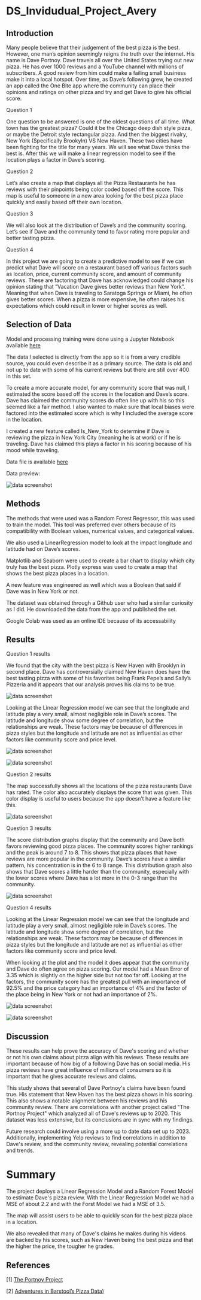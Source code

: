 # DS_Invidudual_Project_Avery

## Introduction

Many people believe that their judgement of the best pizza is the best. However, one man’s opinion seemingly reigns the truth over the internet. His name is Dave Portnoy. Dave travels all over the United States trying out new pizza. He has over 1000 reviews and a YouTube channel with millions of subscribers. A good review from him could make a failing small business make it into a local hotspot. 
	Over time, as Dave’s following grew, he created an app called the One Bite app where the community can place their opinions and ratings on other pizza and try and get Dave to give his official score. 

Question 1

One question to be answered is one of the oldest questions of all time. What town has the greatest pizza? Could it be the Chicago deep dish style pizza, or maybe the Detroit style rectangular pizza. And then the biggest rivalry, New York (Specifically Brookyln) VS New Haven. These two cities have been fighting for the title for many years. We will see what Dave thinks the best is. 
	After this we will make a linear regression model to see if the location plays a factor in Dave’s scoring. 

Question 2

Let’s also create a map that displays all the Pizza Restaurants he has reviews with their pinpoints being color coded based off the score. This map is useful to someone in a new area looking for the best pizza place quickly and easily based off their own location. 

Question 3

We will also look at the distribution of Dave’s and the community scoring. Let’s see if Dave and the community tend to favor rating more popular and better tasting pizza. 

Question 4

In this project we are going to create a predictive model to see if we can predict what Dave will score on a restaurant based off various factors such as location, price, current community score, and amount of community reviews. These are factoring that Dave has acknowledged could change his opinion stating that “Vacation Dave gives better reviews than New York”. Meaning that when Dave is traveling to Saratoga Springs or Miami, he often gives better scores. When a pizza is more expensive, he often raises his expectations which could result in lower or higher scores as well. 

## Selection of Data

Model and processing training were done using a Jupyter Notebook available [here](https://github.com/averymatwit/DS_Invidudual_Project_Avery/blob/main/codes/PizzaScoreAnalysis.ipynb)

  The data I selected is directly from the app so it is from a very credible source, you could even describe it as a primary source. The data is old and not up to date with some of his current reviews but there are still over 400 in this set. 
  
  To create a more accurate model, for any community score that was null, I estimated the score based off the scores in the location and Dave’s score. Dave has claimed the community scores do often line up with his so this seemed like a fair method. I also wanted to make sure that local biases were factored into the estimated score which is why I included the average score in the location.
  
  I created a new feature called Is_New_York to determine if Dave is reviewing the pizza in New York City (meaning he is at work) or if he is traveling. Dave has claimed this plays a factor in his scoring because of his mood while traveling.

Data file is available [here](https://github.com/averymatwit/DS_Invidudual_Project_Avery/blob/main/data/pizza_data.csv)

Data preview: 

![data screenshot](./graphs/Data.PNG)

## Methods

  The methods that were used was a Random Forest Regressor, this was used to train the model. This tool was preferred over others because of its compatibility with Boolean values, numerical values, and categorical values. 
  
  We also used a LinearRegression model to look at the impact longitude and latitude had on Dave’s scores. 
  
  Matplotlib and Seaborn were used to create a bar chart to display which city truly has the best pizza. Plotly express was used to create a map that shows the best pizza places in a location. 

  A new feature was engineered as well which was a Boolean that said if Dave was in New York or not.
  
  The dataset was obtained through a Github user who had a similar curiosity as I did. He downloaded the data from the app and published the set. 

  Google Colab was used as an online IDE because of its accessability

## Results

Question 1 results

We found that the city with the best pizza is New Haven with Brooklyn in second place. Dave has controversially claimed New Haven does have the best tasting pizza with some of his favorites being Frank Pepe’s and Sally’s Pizzeria and it appears that our analysis proves his claims to be true. 

![data screenshot](./graphs/top10Cities.png)

Looking at the Linear Regression model we can see that the longitude and latitude play a very small, almost negligible role in Dave’s scores. The latitude and longitude show some degree of correlation, but the relationships are weak. These factors may be because of differences in pizza styles but the longitude and latitude are not as influential as other factors like community score and price level.

![data screenshot](./graphs/locationRegression.png)

![data screenshot](./graphs/LocationResults.png)

Question 2 results

The map successfully shows all the locations of the pizza restaurants Dave has rated. The color also accurately displays the score that was given. This color display is useful to users because the app doesn’t have a feature like this.

![data screenshot](./graphs/map.PNG)
 
Question 3 results

The score distribution graphs display that the community and Dave both favors reviewing good pizza places. The community scores higher rankings and the peak is around 7 to 8. This shows that pizza places that have reviews are more popular in the community. Dave’s scores have a similar pattern, his concentration is in the 6 to 8 range. This distribution graph also shows that Dave scores a little harder than the community, especially with the lower scores where Dave has a lot more in the 0-3 range than the community.

![data screenshot](./graphs/scoresDistribution.png)
 
Question 4 results

Looking at the Linear Regression model we can see that the longitude and latitude play a very small, almost negligible role in Dave’s scores. The latitude and longitude show some degree of correlation, but the relationships are weak. These factors may be because of differences in pizza styles but the longitude and latitude are not as influential as other factors like community score and price level.

When looking at the plot and the model it does appear that the community and Dave do often agree on pizza scoring. Our model had a Mean Error of 3.35 which is slightly on the higher side but not too far off. Looking at the factors, the community score has the greatest pull with an importance of 92.5% and the price category had an importance of 4% and the factor of the place being in New York or not had an importance of 2%.

![data screenshot](./graphs/scoresRegression.png)

![data screenshot](./graphs/ScoresResults.PNG)

## Discussion

These results can help prove the accuracy of Dave's scoring and whether or not his own claims about pizza align with his reviews. These results are important because of how big of a following Dave has on social media. His pizza reviews have great influence of millions of consumers so it is important that he gives accurate reviews and claims. 

This study shows that several of Dave Portnoy's claims have been found true. His statement that New Haven has the best pizza shows in his scoring. This also shows a notable alignment between his reviews and his community review. There are correlations with another project called "The Portnoy Project" which analyzed all of Dave's reviews up to 2020. This dataset was less extensive, but its conclusions are in sync with my findings.

Future research could involve using a more up to date data set up to 2023. Additionally, implementing Yelp reviews to find correlations in addition to Dave's review, and the community review, revealing potential correlations and trends.

# Summary

The project deploys a Linear Regression Model and a Random Forest Model to estimate Dave's pizza review. With the Linear Regression Model we had a MSE of about 2.2 and with the Forst Model we had a MSE of 3.5. 

The map will assist users to be able to quickly scan for the best pizza place in a location.

We also revealed that many of Dave's claims he makes during his videos are backed by his scores, such as New Haven being the best pizza and that the higher the price, the tougher he grades.

## References
[1] [The Portnoy Project](https://www.libertybrewtours.com/project-portnoy/)

[2] [Adventures in Barstool’s Pizza Data)](https://towardsdatascience.com/adventures-in-barstools-pizza-data-9b8ae6bb6cd1)

